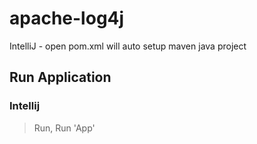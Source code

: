 # apache-log4j

IntelliJ - open pom.xml will auto setup maven java project

## Run Application

### Intellij

> Run, Run 'App'

